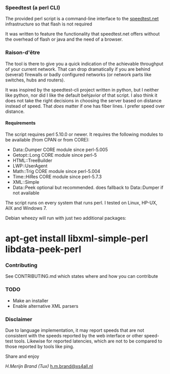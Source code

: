 ### Speedtest (a perl CLI)

The provided perl script is a command-line interface to the
[speedtest.net](http://www.speedtest.net/) infrastructure so that
flash is not required

It was written to feature the functionality that speedtest.net offers
without the overhead of flash or java and the need of a browser.

### Raison-d'être

The tool is there to give you a quick indication of the achievable
throughput of your current network. That can drop dramatically if
you are behind (several) firewalls or badly configured networks (or
network parts like switches, hubs and routers).

It was inspired by the speedtest-cli project written in python, but
I neither like python, nor did I like the default behjavior of that
script. I also think it does not take the right decisions in choosing
the server based on distance instead of speed. That *does* matter if
one has fiber lines. I prefer speed over distance.

#### Requirements

The script requires perl 5.10.0 or newer. It requires the following
modules to be available (from CPAN or from CORE):

- Data::Dumper         CORE module since perl-5.005
- Getopt::Long         CORE module since perl-5
- HTML::TreeBuilder
- LWP::UserAgent
- Math::Trig           CORE module since perl-5.004
- Time::HiRes          CORE module since perl-5.7.3
- XML::Simple
- Data::Peek           optional but recommended. does fallback
                       to Data::Dumper if not available

The script runs on every system that runs perl. I tested on Linux,
HP-UX, AIX and Windows 7.

Debian wheezy will run with just two additional packages:

 # apt-get install libxml-simple-perl libdata-peek-perl

### Contributing

See CONTRIBUTING.md which states where and how you can contribute

### TODO

 - Make an installer
 - Enable alternative XML parsers

### Disclaimer

Due to language implementation, it may report speeds that are not
consistent with the speeds reported by the web interface or other
speed-test tools.  Likewise for reported latencies, which are not
to be compared to those reported by tools like ping.

Share and enjoy

*H.Merijn Brand (Tux)*
h.m.brand@xs4all.nl
